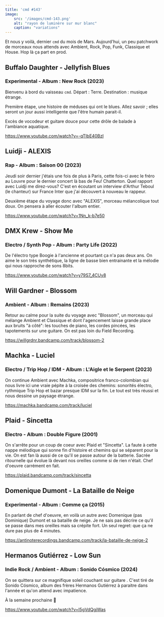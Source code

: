 ```yaml
---
title: 'cmd #143'
image:  
    src: '/images/cmd-143.png'
    alt: "rayon de luminère sur mur blanc" 
    caption: "variations"
---
```


Et nous y voilà, dernier `cmd` du mois de Mars. Aujourd'hui, un peu patchwork de morceaux nous attends avec Ambient, Rock, Pop, Funk, Classique et House. Hop là ça part en prod.

## Buffalo Daughter - Jellyfish Blues 
### Experimental - Album : New Rock (2023)

Bienvenu à bord du vaisseau `cmd`. Départ : Terre. Destination : musique étrange. 

Première étape, une histoire de méduses qui ont le blues. Allez savoir ; elles seront un jour aussi intelligente que l'être humain parait-il. 

Excès de vocodeur et guitare douce pour cette drôle de balade à l'ambiance aquatique.

https://www.youtube.com/watch?v=-qTIbE40BzI

## Luidji - ALEXIS 
### Rap - Album : Saison 00 (2023)

Jeudi soir dernier j'étais une fois de plus à Paris, cette fois-ci avec le fréro au Louvre pour le dernier concert là bas de Feu! Chatterton. Quel rapport avec Luidji me direz-vous? C'est en écoutant un interview d'Arthur Teboul (le chanteur) sur France Inter que j'ai découvert à nouveau le rappeur.

Deuxième étape du voyage donc avec "ALEXIS", morceau mélancolique tout doux. On pensera à aller écouter l'album entier.

https://www.youtube.com/watch?v=1Nn_k-b7e50

## DMX Krew - Show Me 
### Electro / Synth Pop - Album : Party Life (2022)

De l'électro type Boogie à l'ancienne et pourtant ça n'a pas deux ans. On aime le son très synthétique, la ligne de basse bien entrainante et la mélodie qui nous rapproche de sons 8bits.

https://www.youtube.com/watch?v=y79S7_4CUy8

## Will Gardner - Blossom 
### Ambient - Album : Remains (2023)

Retour au calme pour la suite du voyage avec "Blossom", un morceau qui mélange Ambient et Classique et dont l'agencement laisse grande place aux bruits "à côté": les touches de piano, les cordes pincées, les tapotements sur une guitare. On est pas loin du Field Recording.

https://willgrdnr.bandcamp.com/track/blossom-2

## Machka - Luciel 
### Electro / Trip Hop / IDM - Album : L'Aigle et le Serpent (2023)

On continue Ambient avec Machka, compositrice franco-colombian qui nous livre ici une vraie pépite à la croisée des chemins: sonorités électro, rythmique Trip Hop et bazar presque IDM sur la fin. Le tout est très réussi et nous dessine un paysage étrange.

https://machka.bandcamp.com/track/luciel

## Plaid - Sincetta 
### Electro - Album : Double Figure (2001)

On s'arrête pour un coup de coeur avec Plaid et "Sincetta". La faute à cette nappe mélodique qui sonne fin d'histoire et chemins qui se séparent pour la vie. On est fan là aussi de ce qu'il se passe autour de la batterie. Sacrée ritournelle qui évolue là devant nos oreilles comme si de rien n'était. Chef d'oeuvre carrément en fait.

https://plaid.bandcamp.com/track/sincetta

## Domenique Dumont - La Bataille de Neige 
### Experimental - Album : Comme ça (2015)

En parlant de chef d'oeuvre, en voilà un autre avec Domenique (pas Dominique) Dumont et sa bataille de neige. Je ne sais pas décrire ce qu'il se passe dans mes oreilles mais sa crépite fort. Un seul regret: que ça ne dure pas plus de 4 minutes.

https://antinoterecordings.bandcamp.com/track/la-bataille-de-neige-2

## Hermanos Gutiérrez - Low Sun 
### Indie Rock / Ambient - Album : Sonido Cósmico (2024)

On se quittera sur ce magnifique soleil couchant sur guitare . C'est tiré de Sonido Cósmico, album des frères Hermanos Gutiérrez à paraitre dans l'année et qu'on attend avec impatience.

À la semaine prochaine 👋

https://www.youtube.com/watch?v=I5gVdQgjWas
